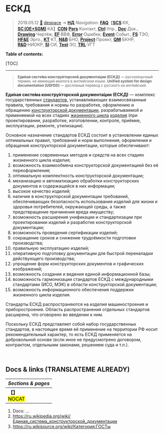 # ЕСКД
> 2019.05.12 [🚀](../../index/index.md) [despace](index.md) → **[НД](doc.md#НД)**
> *Navigation:*
> **[FAQ](faq.md)**【**[SCS](scs.md)**·КК, **[SC (OE+SGM)](sc.md)**·КА】**[CON](contact.md)·[Pers](person.md)**·Контакт, **[Ctrl](control.md)**·Упр., **[Doc](doc.md)**·Док., **[Drawing](drawing.md)**·Чертёж, **[EF](ef.md)**·ВВФ, **[Error](error.md)**·Ошибки, **[Event](event.md)**·Событ., **[FS](fs.md)**·ТЭО, **[HF&E](hfe.md)**·Эрго., **[KT](kt.md)**·КТ, **[N&B](nnb.md)**·БНО, **[Project](project.md)**·Проект, **[QM](qm.md)**·БКНР, **[R&D](rnd.md)**·НИОКР, **[SI](si.md)**·СИ, **[Test](test.md)**·ЭО, **[TRL](trl.md)**·УГТ

**Table of contents:**

[TOC]

---

> <small>**Еди́ная систе́ма констру́кторской документа́ции (ЕСКД)** — русскоязычный термин, не имеющий аналога в английском языке. **Unified system for design documentation (USFDD)** — дословный перевод с русского на английский.</small>

**Еди́ная систе́ма констру́кторской документа́ции (ЕСКД)** — комплекс государственных [стандартов](doc.md), устанавливающих взаимосвязанные правила, требования и нормы по разработке, оформлению и обращению [конструкторской документации](doc.md), разрабатываемой и применяемой на всех стадиях [жизненного цикла](pl.md) [изделия](unit.md) (при проектировании, разработке, изготовлении, контроле, приёмке, эксплуатации, ремонте, утилизации).

Основное назначение стандартов ЕСКД состоит в установлении единых оптимальных правил, требований и норм выполнения, оформления и обращения конструкторской документации, которые обеспечивают:

   1. применение современных методов и средств на всех стадиях жизненного цикла изделия;
   1. возможность взаимообмена конструкторской документацией без её переоформления;
   1. оптимальную комплектность конструкторской документации;
   1. механизацию и автоматизацию обработки конструкторских документов и содержащейся в них информации;
   1. высокое качество изделий;
   1. наличие в конструкторской документации требований, обеспечивающих безопасность использования изделий для жизни и здоровья потребителей, окружающей среды, а также предотвращение причинения вреда имуществу;
   1. возможность расширения унификации и стандартизации при проектировании изделий и разработке конструкторской документации;
   1. возможность проведения сертификации изделий;
   1. сокращение сроков и снижение трудоёмкости подготовки производства;
   1. правильную эксплуатацию изделий;
   1. оперативную подготовку документации для быстрой переналадки действующего производства;
   1. упрощение форм конструкторских документов и графических изображений;
   1. возможность создания и ведения единой информационной базы;
   1. возможность гармонизации стандартов ЕСКД с международными стандартами (ИСО, МЭК) в области конструкторской документации;
   1. возможность информационного обеспечения поддержки жизненного цикла изделия.

Стандарты ЕСКД распространяются на изделия машиностроения и приборостроения. Область распространения отдельных стандартов расширена, что оговорено во введении к ним.

Поскольку ЕСКД представляет собой набор государственных стандартов, в настоящее время её применение на территории РФ носит рекомендательный характер, то есть ЕСКД применяется на добровольной основе (если иное не предусмотрено договором, контрактом, отдельными законами, решением суда и т.п.).



<p style="page-break-after:always"> </p>

## Docs & links (TRANSLATEME ALREADY)
|*Sections & pages*|
|:-|
|**【[](.md)】**<br> <mark>NOCAT</mark>|

   1. Docs: …
   1. <https://ru.wikipedia.org/wiki/Единая_система_конструкторской_документации>
   1. <https://ru.wikisource.org/wiki/Категория:ГОСТы>
